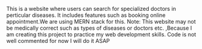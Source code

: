 This is a website where users can search for specialized doctors in perticular diseases. It includes features such as booking online appointment.We are using MERN stack for this.
Note: This website may not be medically correct such as types of diseases or doctors etc. ,Because I am creating this project to practice my web development skills.
Code is not well commented for now I will do it ASAP
